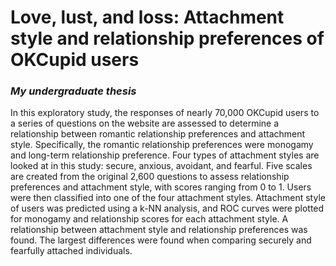 # Love, lust, and loss: Attachment style and relationship preferences of OKCupid users

### _My undergraduate thesis_

In this exploratory study, the responses of nearly 70,000 OKCupid users to a series of questions on the website are assessed to determine a relationship between romantic relationship preferences and attachment style. Specifically, the romantic relationship preferences were monogamy and long-term relationship preference. Four types of attachment styles are looked at in this study: secure, anxious, avoidant, and fearful. Five scales are created from the original 2,600 questions to assess relationship preferences and attachment style, with scores ranging from 0 to 1. Users were then classified into one of the four attachment styles. Attachment style of users was predicted using a k-NN analysis, and ROC curves were plotted for monogamy and relationship scores for each attachment style. A relationship between attachment style and relationship preferences was found. The largest differences were found when comparing securely and fearfully attached individuals.
